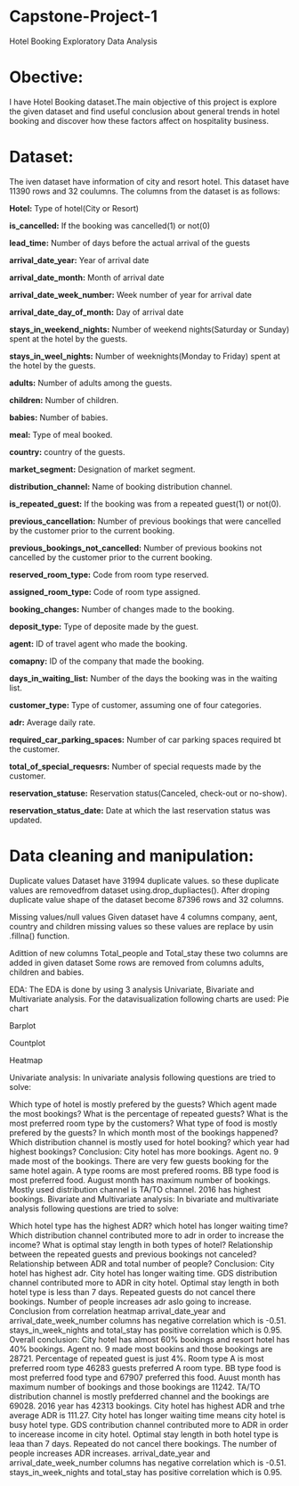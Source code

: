 
# Capstone-Project-1
Hotel Booking Exploratory Data Analysis
# Obective:
I have Hotel Booking dataset.The main objective of this project is explore the given dataset and find useful conclusion about general trends in hotel booking and discover how these factors affect on hospitality business.

# Dataset:
The iven dataset have information of city and resort hotel. This dataset have 11390 rows and 32 coulumns. The columns from the dataset is as follows:

**Hotel:** Type of hotel(City or Resort)

**is_cancelled:** If the booking was cancelled(1) or not(0)

**lead_time:** Number of days before the actual arrival of the guests

**arrival_date_year:** Year of arrival date

**arrival_date_month:** Month of arrival date

**arrival_date_week_number:** Week number of year for arrival date

**arrival_date_day_of_month:** Day of arrival date

**stays_in_weekend_nights:** Number of weekend nights(Saturday or Sunday) spent at the hotel by the guests.

**stays_in_weel_nights:** Number of weeknights(Monday to Friday) spent at the hotel by the guests.

**adults:** Number of adults among the guests.

**children:** Number of children.

**babies:** Number of babies.

**meal:** Type of meal booked.

**country:** country of the guests.

**market_segment:** Designation of market segment.

**distribution_channel:** Name of booking distribution channel.

**is_repeated_guest:** If the booking was from a repeated guest(1) or not(0).

**previous_cancellation:** Number of previous bookings that were cancelled by the customer prior to the current booking.

**previous_bookings_not_cancelled:** Number of previous bookins not cancelled by the customer prior to the current booking.

**reserved_room_type:** Code from room type reserved.

**assigned_room_type:** Code of room type assigned.

**booking_changes:** Number of changes made to the booking.

**deposit_type:** Type of deposite made by the guest.

**agent:** ID of travel agent who made the booking.

**comapny:** ID of the company that made the booking.

**days_in_waiting_list:** Number of the days the booking was in the waiting list.

**customer_type:** Type of customer, assuming one of four categories.

**adr:** Average daily rate.

**required_car_parking_spaces:** Number of car parking spaces required bt the customer.

**total_of_special_requesrs:** Number of special requests made by the customer.

**reservation_statuse:** Reservation status(Canceled, check-out or no-show).

**reservation_status_date:** Date at which the last reservation status was updated.


# Data cleaning and manipulation:
Duplicate values
Dataset have 31994 duplicate values. so these duplicate values are removedfrom dataset using.drop_dupliactes(). After droping duplicate value shape of the dataset become 87396 rows and 32 columns.

Missing values/null values
Given dataset have 4 columns company, aent, country and children missing values so these values are replace by usin .fillna() function.

Adittion of new columns
Total_people and Total_stay these two columns are added in given dataset Some rows are removed from columns adults, children and babies.

EDA:
The EDA is done by using 3 analysis Univariate, Bivariate and Multivariate analysis. For the datavisualization following charts are used:
Pie chart

Barplot

Countplot

Heatmap

Univariate analysis:
In univariate analysis following questions are tried to solve:

Which type of hotel is mostly prefered by the guests?
Which agent made the most bookings?
What is the percentage of repeated guests?
What is the most preferred room type by the customers?
What type of food is mostly prefered by the guests?
In which month most of the bookings happened?
Which distribution channel is mostly used for hotel booking?
which year had highest bookings?
Conclusion:
City hotel has more bookings.
Agent no. 9 made most of the bookings.
There are very few guests booking for the same hotel again.
A type rooms are most prefered rooms.
BB type food is most preferred food.
August month has maximum number of bookings.
Mostly used distribution channel is TA/TO channel.
2016 has highest bookings.
Bivariate and Multivariate analysis:
In bivariate and multivariate analysis following questions are tried to solve:

Which hotel type has the highest ADR?
which hotel has longer waiting time?
Which distribution channel contributed more to adr in order to increase the income?
What is optimal stay length in both types of hotel?
Relationship between the repeated guests and previous bookings not canceled?
Relationship between ADR and total number of people?
Conclusion:
City hotel has highest adr.
City hotel has longer waiting time.
GDS distribution channel contributed more to ADR in city hotel.
Optimal stay length in both hotel type is less than 7 days.
Repeated guests do not cancel there bookings.
Number of people increases adr aslo going to increase.
Conclusion from correlation heatmap
arrival_date_year and arrival_date_week_number columns has negative correlation which is -0.51.
stays_in_week_nights and total_stay has positive correlation which is 0.95.
Overall conclusion:
City hotel has almost 60% bookings and resort hotel has 40% bookings.
Agent no. 9 made most bookins and those bookings are 28721.
Percentage of repeated guest is just 4%.
Room type A is most preferred room type 46283 guests preferred A room type.
BB type food is most preferred food type and 67907 preferred this food.
Auust month has maximum number of bookings and those bookings are 11242.
TA/TO distribution channel is mostly prefderred channel and the bookings are 69028.
2016 year has 42313 bookings.
City hotel has highest ADR and trhe average ADR is 111.27.
City hotel has longer waiting time means city hotel is busy hotel type.
GDS contribution channel contributed more to ADR in order to incerease income in city hotel.
Optimal stay length in both hotel type is leaa than 7 days.
Repeated do not cancel there bookings.
The number of people increases ADR increases.
arrival_date_year and arrival_date_week_number columns has negative correlation which is -0.51.
stays_in_week_nights and total_stay has positive correlation which is 0.95.
